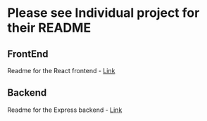 # Please see Individual project for their README

## FrontEnd

Readme for the React frontend - [Link](./vite-project/README.md)

## Backend

Readme for the Express backend - [Link](./backend/README.md)
